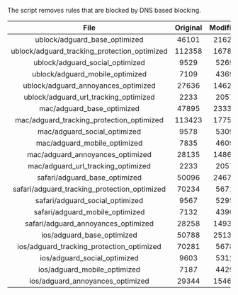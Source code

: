 The script removes rules that are blocked by DNS based blocking.


| File | Original | Modified |
|:----:|:-----:|:-----:|
| ublock/adguard_base_optimized | 46101 | 21622 |
| ublock/adguard_tracking_protection_optimized | 112358 | 16784 |
| ublock/adguard_social_optimized | 9529 | 5269 |
| ublock/adguard_mobile_optimized | 7109 | 4369 |
| ublock/adguard_annoyances_optimized | 27636 | 14621 |
| ublock/adguard_url_tracking_optimized | 2233 | 2057 |
| mac/adguard_base_optimized | 47895 | 23338 |
| mac/adguard_tracking_protection_optimized | 113423 | 17750 |
| mac/adguard_social_optimized | 9578 | 5309 |
| mac/adguard_mobile_optimized | 7835 | 4609 |
| mac/adguard_annoyances_optimized | 28135 | 14862 |
| mac/adguard_url_tracking_optimized | 2233 | 2057 |
| safari/adguard_base_optimized | 50096 | 24676 |
| safari/adguard_tracking_protection_optimized | 70234 | 5671 |
| safari/adguard_social_optimized | 9567 | 5295 |
| safari/adguard_mobile_optimized | 7132 | 4390 |
| safari/adguard_annoyances_optimized | 28258 | 14935 |
| ios/adguard_base_optimized | 50788 | 25139 |
| ios/adguard_tracking_protection_optimized | 70281 | 5678 |
| ios/adguard_social_optimized | 9603 | 5312 |
| ios/adguard_mobile_optimized | 7187 | 4429 |
| ios/adguard_annoyances_optimized | 29344 | 15469 |